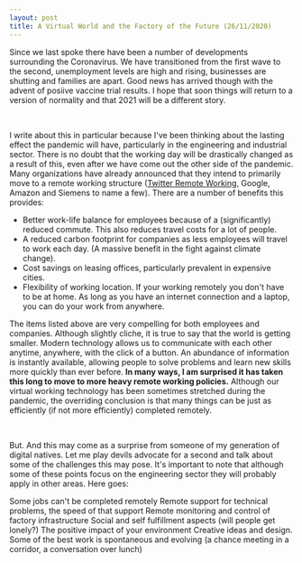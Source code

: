 ```yaml
---
layout: post
title: A Virtual World and the Factory of the Future (26/11/2020)
---
```


Since we last spoke there have been a number of developments surrounding the Coronavirus. We have transitioned from the first wave to the second, unemployment levels are high and rising, businesses are shutting and families are apart. Good news has arrived though with the advent of posiive vaccine trial results. I hope that soon things will return to a version of normality and that 2021 will be a different story.

<br/>

I write about this in particular because I've been thinking about the lasting effect the pandemic will have, particularly in the engineering and industrial sector. There is no doubt that the working day will be drastically changed as a result of this, even after we have come out the other side of the pandemic. Many organizations have already announced that they intend to primarily move to a remote working structure ([Twitter Remote Working](https://www.bbc.co.uk/news/technology-52628119 "Twitter"), Google, Amazon and Siemens to name a few). There are a number of benefits this provides:

- Better work-life balance for employees because of a (significantly) reduced commute. This also reduces travel costs for a lot of people.
- A reduced carbon footprint for companies as less employees will travel to work each day. (A massive benefit in the fight against climate change).
- Cost savings on leasing offices, particularly prevalent in expensive cities.
- Flexibility of working location. If your working remotely you don't have to be at home. As long as you have an internet connection and a laptop, you can do your work from anywhere.

The items listed above are very compelling for both employees and companies. Although slightly cliche, it is true to say that the world is getting smaller. Modern technology allows us to communicate with each other anytime, anywhere, with the click of a button. An abundance of information is instantly available, allowing people to solve problems and learn new skills more quickly than ever before. **In many ways, I am surprised it has taken this long to move to more heavy remote working policies.** Although our virtual working technology has been sometimes stretched during the pandemic, the overriding conclusion is that many things can be just as efficiently (if not more efficiently) completed remotely.

<br/>

But. And this may come as a surprise from someone of my generation of digital natives. Let me play devils advocate for a second and talk about some of the challenges this may pose. It's important to note that although some of these points focus on the engineering sector they will probably apply in other areas. Here goes:

Some jobs can't be completed remotely
Remote support for technical problems, the speed of that support
Remote monitoring and control of factory infrastructure
Social and self fulfillment aspects (will people get lonely?)
The positive impact of your environment
Creative ideas and design. Some of the best work is spontaneous and evolving (a chance meeting in a corridor, a conversation over lunch)